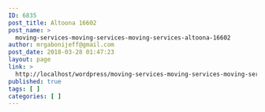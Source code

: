 ```yaml
---
ID: 6835
post_title: Altoona 16602
post_name: >
  moving-services-moving-services-moving-services-altoona-16602
author: mrgabonijeff@gmail.com
post_date: 2018-03-28 01:47:23
layout: page
link: >
  http://localhost/wordpress/moving-services-moving-services-moving-services-altoona-16602/
published: true
tags: [ ]
categories: [ ]
---
```

